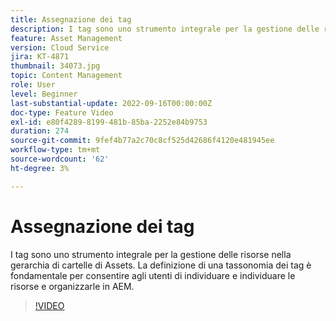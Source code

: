 ```yaml
---
title: Assegnazione dei tag
description: I tag sono uno strumento integrale per la gestione delle risorse nella gerarchia di cartelle di Assets. La definizione di una tassonomia dei tag è fondamentale per consentire agli utenti di individuare e individuare le risorse e organizzarle in AEM.
feature: Asset Management
version: Cloud Service
jira: KT-4871
thumbnail: 34073.jpg
topic: Content Management
role: User
level: Beginner
last-substantial-update: 2022-09-16T00:00:00Z
doc-type: Feature Video
exl-id: e80f4289-8199-481b-85ba-2252e84b9753
duration: 274
source-git-commit: 9fef4b77a2c70c8cf525d42686f4120e481945ee
workflow-type: tm+mt
source-wordcount: '62'
ht-degree: 3%

---
```


# Assegnazione dei tag

I tag sono uno strumento integrale per la gestione delle risorse nella gerarchia di cartelle di Assets. La definizione di una tassonomia dei tag è fondamentale per consentire agli utenti di individuare e individuare le risorse e organizzarle in AEM.

>[!VIDEO](https://video.tv.adobe.com/v/34073?quality=12&learn=on)
